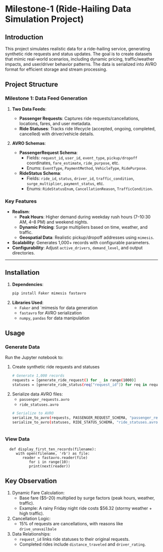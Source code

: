 # Milestone-1 (Ride-Hailing Data Simulation Project)

## Introduction
This project simulates realistic data for a ride-hailing service, generating synthetic ride requests and status updates. The goal is to create datasets that mimic real-world scenarios, including dynamic pricing, traffic/weather impacts, and user/driver behavior patterns. The data is serialized into AVRO format for efficient storage and stream processing.

## Project Structure
### Milestone 1: Data Feed Generation
1. **Two Data Feeds**:
   - **Passenger Requests**: Captures ride requests/cancellations, locations, fares, and user metadata.
   - **Ride Statuses**: Tracks ride lifecycle (accepted, ongoing, completed, cancelled) with driver/vehicle details.

2. **AVRO Schemas**:
   - **PassengerRequest Schema**: 
     - Fields: `request_id`, `user_id`, `event_type`, `pickup/dropoff` coordinates, `fare_estimate`, `ride_purpose`, etc.
     - Enums: `EventType`, `PaymentMethod`, `VehicleType`, `RidePurpose`.
   - **RideStatus Schema**:
     - Fields: `ride_id`, `status`, `driver_id`, `traffic_condition`, `surge_multiplier`, `payment_status`, etc.
     - Enums: `RideStatusEnum`, `CancellationReason`, `TrafficCondition`.

### Key Features
- **Realism**:
  - **Peak Hours**: Higher demand during weekday rush hours (7–10:30 AM, 4–8 PM) and weekend nights.
  - **Dynamic Pricing**: Surge multipliers based on time, weather, and traffic.
  - **Geospatial Data**: Realistic pickup/dropoff addresses using `mimesis`.
- **Scalability**: Generates 1,000+ records with configurable parameters.
- **Configurability**: Adjust `active_drivers`, `demand_level`, and output directories.

---

## Installation
1. **Dependencies**:
   ```bash
   pip install Faker mimesis fastavro
2. **Libraries Used**:
   - `Faker` and `mimesis for data generation
   - `fastavro` for AVRO serialization
   - `numpy`, `pandas` for data manipulation
  
## Usage
### Generate Data
Run the Jupyter notebook to:
1. Create synthetic ride requests and statuses
   ```bash
   # Generate 1,000 records
   requests = [generate_ride_request() for _ in range(1000)]
   statuses = [generate_ride_status(req["request_id"]) for req in requests]
2. Serialize data AVRO files:
   - `passenger_requests.avro`
   - `ride_statuses.avro`
   ```bash
   # Serialize to AVRO
   serialize_to_avro(requests, PASSENGER_REQUEST_SCHEMA, "passenger_requests.avro")
   serialize_to_avro(statuses, RIDE_STATUS_SCHEMA, "ride_statuses.avro")
     
### View Data
      def display_first_ten_records(filename):
         with open(filename, 'rb') as file:
            reader = fastavro.reader(file)
               for i in range(10):
               print(next(reader))

## Key Observation
1. Dynamic Fare Calculation:
   - Base fare ($5–20) multiplied by surge factors (peak hours, weather, traffic).
   - Example: A rainy Friday night ride costs $56.32 (stormy weather + high traffic).
2. Cancellation Logic:
   - 15% of requests are cancellations, with reasons like `drive_unavailbale`
3. Data Relationships:
   - `request_id` links ride statuses to their original requests.
   - Completed rides include `distance_traveled` and `driver_rating`.
